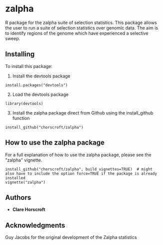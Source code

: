 # zalpha

R package for the zalpha suite of selection statistics. This package allows the user to run a suite of selection statistics over genomic data. The aim is to identify regions of the genome which have experienced a selective sweep.

## Installing

To install this package:

1) Install the devtools package

```
install.packages("devtools")
```

2) Load the devtools package

```
library(devtools)
```

3) Install the zalpha package direct from Github using the install_github function

```
install_github("chorscroft/zalpha")
```

## How to use the zalpha package

For a full explanation of how to use the zalpha package, please see the "zalpha" vignette.

```
install_github("chorscroft/zalpha", build_vignettes=TRUE)  # might also have to include the option force=TRUE if the package is already installed
vignette("zalpha")
```

## Authors

* **Clare Horscroft**

## Acknowledgments

Guy Jacobs for the original development of the Zalpha statistics

